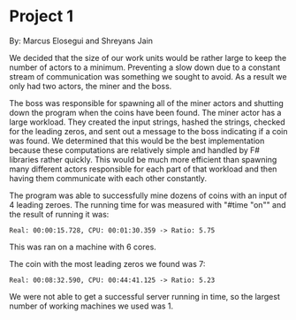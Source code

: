 # Project 1

By: Marcus Elosegui and Shreyans Jain

We decided that the size of our work units would be rather large to keep the number of actors to a minimum. Preventing a slow down
due to a constant stream of communication was something we sought to avoid. As a result we only had two actors, the miner and the boss. 


The boss was responsible for spawning all of the miner actors and shutting down the program when the coins have been found. The miner 
actor has a large workload. They created the input strings, hashed the strings, checked for the leading zeros, and sent out a message to
the boss indicating if a coin was found. We determined that this would be the best implementation because these computations are relatively
simple and handled by F# libraries rather quickly. This would be much more efficient than spawning many different actors responsible for 
each part of that workload and then having them communicate with each other constantly.

The program was able to successfully mine dozens of coins with an input of 4 leading zeroes. The running time for was measured with 
"#time "on"" and the result of running it was: 
	
	Real: 00:00:15.728, CPU: 00:01:30.359 -> Ratio: 5.75
This was ran on a machine with 6 cores.

The coin with the most leading zeros we found was 7:

	Real: 00:08:32.590, CPU: 00:44:41.125 -> Ratio: 5.23

We were not able to get a successful server running in time, so the largest number of working machines we used was 1.


